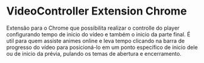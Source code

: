 # VideoController Extension Chrome

Extensão para o Chrome que possibilita realizar o controlle do player configurando tempo de inicio do vídeo e também o inicio da parte final. É util para quem assiste animes online e leva tempo clicando na barra de progresso do vídeo para posicioná-lo em um ponto específico de inicio dele ou de inicio da prévia, pulando os temas de abertura e encerramento.